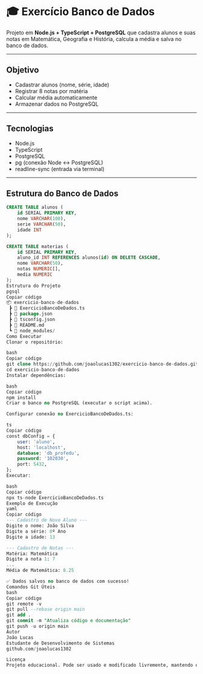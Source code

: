 # 🎓 Exercício Banco de Dados

Projeto em **Node.js + TypeScript + PostgreSQL** que cadastra alunos e suas notas em Matemática, Geografia e História, calcula a média e salva no banco de dados.

---

## Objetivo

- Cadastrar alunos (nome, série, idade)  
- Registrar 8 notas por matéria  
- Calcular média automaticamente  
- Armazenar dados no PostgreSQL

---

## Tecnologias

- Node.js  
- TypeScript  
- PostgreSQL  
- pg (conexão Node ↔ PostgreSQL)  
- readline-sync (entrada via terminal)

---

## Estrutura do Banco de Dados

```sql
CREATE TABLE alunos (
    id SERIAL PRIMARY KEY,
    nome VARCHAR(100),
    serie VARCHAR(50),
    idade INT
);

CREATE TABLE materias (
    id SERIAL PRIMARY KEY,
    aluno_id INT REFERENCES alunos(id) ON DELETE CASCADE,
    nome VARCHAR(50),
    notas NUMERIC[],
    media NUMERIC
);
Estrutura do Projeto
pgsql
Copiar código
📦 exercicio-banco-de-dados
 ┣ 📜 ExercicioBancoDeDados.ts
 ┣ 📜 package.json
 ┣ 📜 tsconfig.json
 ┣ 📜 README.md
 ┗ 📂 node_modules/
Como Executar
Clonar o repositório:

bash
Copiar código
git clone https://github.com/joaolucas1302/exercicio-banco-de-dados.git
cd exercicio-banco-de-dados
Instalar dependências:

bash
Copiar código
npm install
Criar o banco no PostgreSQL (executar o script acima).

Configurar conexão no ExercicioBancoDeDados.ts:

ts
Copiar código
const dbConfig = {
    user: 'aluno',
    host: 'localhost',
    database: 'db_profedu',
    password: '102030',
    port: 5432,
};
Executar:

bash
Copiar código
npx ts-node ExercicioBancoDeDados.ts
Exemplo de Execução
yaml
Copiar código
--- Cadastro de Novo Aluno ---
Digite o nome: João Silva
Digite a série: 8º Ano
Digite a idade: 13

--- Cadastro de Notas ---
Matéria: Matemática
Digite a nota 1: 7
...
Média de Matemática: 8.25

✅ Dados salvos no banco de dados com sucesso!
Comandos Git Úteis
bash
Copiar código
git remote -v
git pull --rebase origin main
git add .
git commit -m "Atualiza código e documentação"
git push -u origin main
Autor
João Lucas
Estudante de Desenvolvimento de Sistemas
github.com/joaolucas1302

Licença
Projeto educacional. Pode ser usado e modificado livremente, mantendo os créditos.
